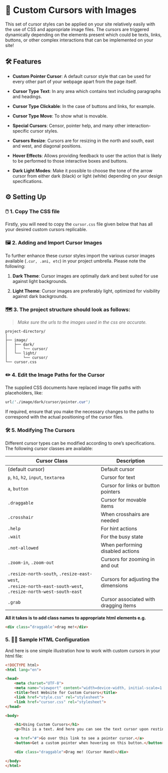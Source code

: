 # 🎨 Custom Cursors with Images

This set of cursor styles can be applied on your site relatively easily with the use of CSS and appropriate image files. The cursors are triggered dynamically depending on the elements present which could be texts, links, buttons, or other complex interactions that can be implemented on your site!


## 🛠️ Features

- **Custom Pointer Cursor**: A default cursor style that can be used for every other part of your webpage apart from the page itself.

- **Cursor Type Text**: In any area which contains text including paragraphs and headings.

- **Cursor Type Clickable**: In the case of buttons and links, for example.

- **Cursor Type Move**: To show what is movable.

- **Special Cursors**: Censor, pointer help, and many other interaction-specific cursor styles.

- **Cursors Resize**: Cursors are for resizing in the north and south, east and west, and diagonal positions.

- **Hover Effects**: Allows providing feedback to user the action that is likely to be performed to those interactive boxes and buttons.

- **Dark Light Modes**: Make it possible to choose the tone of the arrow cursor from either dark (black) or light (white) depending on your design specifications.


## ⚙️ Setting Up
### 🖱️ 1. **Copy The CSS file**
Firstly, you will need to copy the `cursor.css` file given below that has all your desired custom cursors replicable.

### 🖼️ 2. **Adding and Import Cursor Images**
To further enhance these cursor styles import the various cursor images available (`.cur, .ani, etc`) in your project umbrella. Please note the following:

1. **Dark Theme**: Cursor images are optimally dark and best suited for use against light backgrounds.

2. **Light Theme**: Cursor images are preferably light, optimized for visibility against dark backgrounds.

### 🗺️ 3. **The project structure should look as follows**:
> *Make sure the urls to the images used in the css are accurate.*
```
project-directory/
│
├── image/
│   ├── dark/
│   │   └── cursor/
│   └── light/
│       └── cursor/
└── cursor.css
```

### ✏️ 4. **Edit the Image Paths for the Cursor**
The supplied CSS documents have replaced image file paths with placeholders, like:
```css
url('./image/dark/cursor/pointer.cur')
```

If required, ensure that you make the necessary changes to the paths to correspond with the actual positioning of the cursor files.

### 🛠️ 5. **Modifying The Cursors**
Different cursor types can be modified according to one’s specifications. The following cursor classes are available:

| Cursor Class                                 | Description                                        |
|----------------------------------------------|----------------------------------------------------|
| (default cursor)                             | Default cursor                                     |
| `p`, `h1`, `h2`, `input`, `textarea`         | Cursor for text                                    |
| `a`, `button`                                | Cursor for links or button pointers                |
| `.draggable`                                 | Cursor for movable items                           |
| `.crosshair`                                 | When crosshairs are needed                         |
| `.help`                                      | For hint actions                                   |
| `.wait`                                      | For the busy state                                 |
| `.not-allowed`                               | When performing disabled actions                   |
| `.zoom-in`, `.zoom-out`                      | Cursors for zooming in and out                     |
| `.resize-north-south`, `.resize-east-west`, <br> `.resize-north-east-south-west`, `.resize-north-west-south-east` | Cursors for adjusting the dimensions              |
| `.grab`                                      | Cursor associated with dragging items              |

**All it takes is to add class names to appropriate html elements e.g.**
```html
<div class=”draggable’>drag me!</div>
```

### 5. 👨‍💻 **Sample HTML Configuration**
And here is one simple illustration how to work with custom cursors in your html file:

```html
<!DOCTYPE html>
<html lang="en">

<head>
    <meta charset="UTF-8">
    <meta name="viewport" content="width=device-width, initial-scale=1.0">
    <title>Test Website for Custom Cursors</title>
    <link href="style.css" rel="stylesheet">
    <link href="cursor.css" rel="stylesheet">
</head>

<body>

    <h1>Using Custom Cursors</h1>
    <p>This is a text. And here you can see the text cursor upon resting your mouse pointer over this area.</p>

    <a href="#">Go over this link to see a pointer cursor.</a>
    <button>Get a custom pointer when hovering on this button.</button>

    <div class="draggable">Drag me! (Cursor Hand)</div>

</body>
</html>
```
